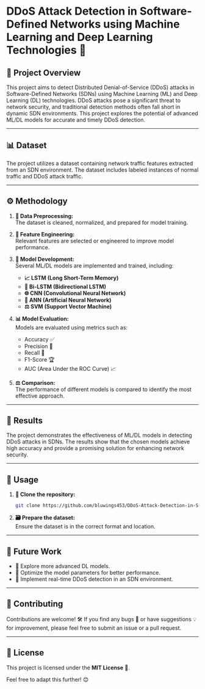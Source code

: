 # DDoS Attack Detection in Software-Defined Networks using Machine Learning and Deep Learning Technologies 🚀

## 📄 Project Overview  
This project aims to detect Distributed Denial-of-Service (DDoS) attacks in Software-Defined Networks (SDNs) using Machine Learning (ML) and Deep Learning (DL) technologies. DDoS attacks pose a significant threat to network security, and traditional detection methods often fall short in dynamic SDN environments. This project explores the potential of advanced ML/DL models for accurate and timely DDoS detection.

---

## 📊 Dataset  
The project utilizes a dataset containing network traffic features extracted from an SDN environment. The dataset includes labeled instances of normal traffic and DDoS attack traffic.

---

## ⚙️ Methodology  

1. **🔧 Data Preprocessing:**  
   The dataset is cleaned, normalized, and prepared for model training.  

2. **🎯 Feature Engineering:**  
   Relevant features are selected or engineered to improve model performance.  

3. **🧠 Model Development:**  
   Several ML/DL models are implemented and trained, including:  
   - **📈 LSTM (Long Short-Term Memory)**  
   - **🔄 Bi-LSTM (Bidirectional LSTM)**  
   - **🌐 CNN (Convolutional Neural Network)**  
   - **🤖 ANN (Artificial Neural Network)**  
   - **⚖️ SVM (Support Vector Machine)**  

4. **📊 Model Evaluation:**  
   Models are evaluated using metrics such as:  
   - Accuracy ✅  
   - Precision 🎯  
   - Recall 🔁  
   - F1-Score 🏆  
   - AUC (Area Under the ROC Curve) 📈  

5. **⚖️ Comparison:**  
   The performance of different models is compared to identify the most effective approach.  

---

## 🌟 Results  
The project demonstrates the effectiveness of ML/DL models in detecting DDoS attacks in SDNs. The results show that the chosen models achieve high accuracy and provide a promising solution for enhancing network security.  

---

## 🚀 Usage  

1. **📂 Clone the repository:**  
   ```bash
   git clone https://github.com/bluwings453/DDoS-Attack-Detection-in-Software-Defined-Networks-using-Machine-Learning-and-DL
   ```  

2. **🗃️ Prepare the dataset:**  
   Ensure the dataset is in the correct format and location.  

---

## 🔮 Future Work  

* 🚀 Explore more advanced DL models.  
* 🔧 Optimize the model parameters for better performance.  
* 📡 Implement real-time DDoS detection in an SDN environment.  

---

## 🤝 Contributing  

Contributions are welcome! 🛠️ If you find any bugs 🐛 or have suggestions 💡 for improvement, please feel free to submit an issue or a pull request.  

---

## 📜 License  

This project is licensed under the **MIT License** 📝.  

Feel free to adapt this further! 😊
